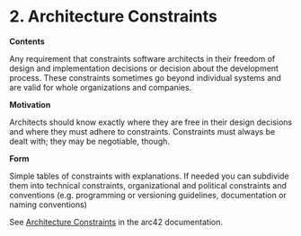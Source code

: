 # 2. Architecture Constraints

**Contents**

Any requirement that constraints software architects in their freedom of
design and implementation decisions or decision about the development
process. These constraints sometimes go beyond individual systems and
are valid for whole organizations and companies.

**Motivation**

Architects should know exactly where they are free in their design
decisions and where they must adhere to constraints. Constraints must
always be dealt with; they may be negotiable, though.


**Form**


Simple tables of constraints with explanations. If needed you can
subdivide them into technical constraints, organizational and political
constraints and conventions (e.g. programming or versioning guidelines,
documentation or naming conventions)

See [Architecture Constraints](https://docs.arc42.org/section-2/) in the
arc42 documentation.
